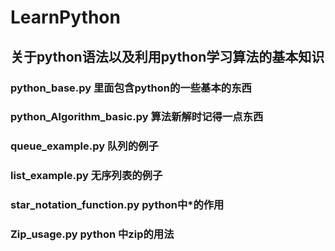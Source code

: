 # LearnPython
## 关于python语法以及利用python学习算法的基本知识
### python_base.py 里面包含python的一些基本的东西
### python_Algorithm_basic.py 算法新解时记得一点东西
### queue_example.py 队列的例子
### list_example.py 无序列表的例子
### star_notation_function.py python中*的作用
### Zip_usage.py python 中zip的用法
